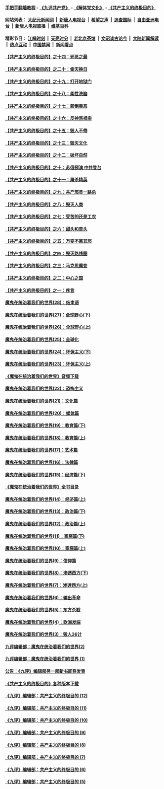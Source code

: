 #### [手把手翻墙教程](https://github.com/gfw-breaker/guides/wiki) -  [《九评共产党》](https://github.com/gfw-breaker/9ping.md?t=05142137) - [《解体党文化》](https://github.com/gfw-breaker/jtdwh.md?t=05142137) - [《共产主义的终极目的》](https://github.com/gfw-breaker/gczydzjmd.md?t=05142137)

#### 网站列表： [大纪元新闻网](http://134.209.56.161:10080/) &nbsp;|&nbsp; [新唐人电视台](http://134.209.56.161:8000/) &nbsp;|&nbsp; [希望之声](http://134.209.56.161:8200/) &nbsp;|&nbsp; [追查国际](http://134.209.56.161:10010/) &nbsp;|&nbsp; [自由亚洲电台](http://134.209.56.161:9800/) &nbsp;|&nbsp; [新唐人电视直播](http://134.209.56.161/) &nbsp;|&nbsp; [维基百科](http://134.209.56.161:8100/)  

#### 精彩节目： [江峰时刻](http://134.209.56.161/today-in-history/) &nbsp;|&nbsp; [天亮时分](http://134.209.56.161/tianliang/) &nbsp;|&nbsp; [老北京茶馆](http://134.209.56.161/teahouse/) &nbsp;|&nbsp; [文昭谈古论今](http://134.209.56.161/wenzhao/) &nbsp;|&nbsp; [大陆新闻解读](http://134.209.56.161/ntdtv-comedy/) &nbsp;|&nbsp; [热点互动](http://134.209.56.161/ntdtv-rdhd/) &nbsp;|&nbsp; [中国禁闻](http://134.209.56.161/ntdtv-news/) &nbsp;|&nbsp; [新闻看点](http://134.209.56.161/news-insight/) 

#### [【共产主义的终极目的】之十四：邪恶之最](../pages/nsc422/n11150249.md?t=05142137) 

#### [【共产主义的终极目的】之二十：偷天换日](../pages/nsc422/n11238846.md?t=05142137) 

#### [【共产主义的终极目的】之十九：打开地狱门](../pages/nsc422/n11206376.md?t=05142137) 

#### [【共产主义的终极目的】之十八：柔性洗脑](../pages/nsc422/n11199994.md?t=05142137) 

#### [【共产主义的终极目的】之十七：颠倒善恶](../pages/nsc422/n11179782.md?t=05142137) 

#### [【共产主义的终极目的】之十六：反神骂祖宗](../pages/nsc422/n11166798.md?t=05142137) 

#### [【共产主义的终极目的】之十五：毁人不倦](../pages/nsc422/n11166792.md?t=05142137) 

#### [【共产主义的终极目的】之十三：毁灭文化](../pages/nsc422/n11135227.md?t=05142137) 

#### [【共产主义的终极目的】之十二：破坏自然](../pages/nsc422/n11135214.md?t=05142137) 

#### [【共产主义的终极目的】之十：苏俄预演 中共登台](../pages/nsc422/n11118424.md?t=05142137) 

#### [【共产主义的终极目的】之十一：屠杀精英](../pages/nsc422/n11118442.md?t=05142137) 

#### [【共产主义的终极目的】之九：共产邪灵一路杀](../pages/nsc422/n11114139.md?t=05142137) 

#### [【共产主义的终极目的】之八：毁灭人类](../pages/nsc422/n11108503.md?t=05142137) 

#### [【共产主义的终极目的】之七：受苦的还是工农](../pages/nsc422/n11101809.md?t=05142137) 

#### [【共产主义的终极目的】之六：甜头和苦头](../pages/nsc422/n11096971.md?t=05142137) 

#### [【共产主义的终极目的】之五：万变不离其邪](../pages/nsc422/n11091285.md?t=05142137) 

#### [【共产主义的终极目的】之四：毁灭路线图](../pages/nsc422/n11086284.md?t=05142137) 

#### [【共产主义的终极目的】之三：马克思魔变](../pages/nsc422/n11061941.md?t=05142137) 

#### [【共产主义的终极目的】之二：中心之国](../pages/nsc422/n11047728.md?t=05142137) 

#### [【共产主义的终极目的】之一：序言](../pages/nsc422/n11086077.md?t=05142137) 

#### [魔鬼在统治着我们的世界(28)：结束语](../pages/nsc422/n10936246.md?t=05142137) 

#### [魔鬼在统治着我们的世界(27)：全球野心(下)](../pages/nsc422/n10928319.md?t=05142137) 

#### [魔鬼在统治着我们的世界(26)：全球野心(上)](../pages/nsc422/n10900318.md?t=05142137) 

#### [魔鬼在统治着我们的世界(25)：全球化](../pages/nsc422/n10788205.md?t=05142137) 

#### [魔鬼在统治着我们的世界(24)：环保主义(下)](../pages/nsc422/n10695307.md?t=05142137) 

#### [魔鬼在统治着我们的世界(23)：环保主义(上)](../pages/nsc422/n10688613.md?t=05142137) 

#### [《魔鬼在统治着我们的世界》音频下载](../pages/nsc422/n10635553.md?t=05142137) 

#### [魔鬼在统治着我们的世界(22)：恐怖主义](../pages/nsc422/n10614727.md?t=05142137) 

#### [魔鬼在统治着我们的世界(21)：文化篇](../pages/nsc422/n10597706.md?t=05142137) 

#### [魔鬼在统治着我们的世界(20)：媒体篇](../pages/nsc422/n10586579.md?t=05142137) 

#### [魔鬼在统治着我们的世界(19)：教育篇(下)](../pages/nsc422/n10564808.md?t=05142137) 

#### [魔鬼在统治着我们的世界(18)：教育篇(上)](../pages/nsc422/n10526970.md?t=05142137) 

#### [魔鬼在统治着我们的世界(17)：艺术篇](../pages/nsc422/n10499093.md?t=05142137) 

#### [魔鬼在统治着我们的世界(16)：法律篇](../pages/nsc422/n10485969.md?t=05142137) 

#### [魔鬼在统治着我们的世界(15)：经济篇(下)](../pages/nsc422/n10469975.md?t=05142137) 

#### [《魔鬼在统治着我们的世界》全书目录](../pages/nsc422/n10464261.md?t=05142137) 

#### [魔鬼在统治着我们的世界(14)：经济篇(上)](../pages/nsc422/n10457370.md?t=05142137) 

#### [魔鬼在统治着我们的世界(13)：政治篇(下)](../pages/nsc422/n10448270.md?t=05142137) 

#### [魔鬼在统治着我们的世界(12)：政治篇(上)](../pages/nsc422/n10444576.md?t=05142137) 

#### [魔鬼在统治着我们的世界(11)：家庭篇(下)](../pages/nsc422/n10440961.md?t=05142137) 

#### [魔鬼在统治着我们的世界(10)：家庭篇(上)](../pages/nsc422/n10435448.md?t=05142137) 

#### [魔鬼在统治着我们的世界(9)：信仰篇](../pages/nsc422/n10432159.md?t=05142137) 

#### [魔鬼在统治着我们的世界(8)：渗透西方(下)](../pages/nsc422/n10429603.md?t=05142137) 

#### [魔鬼在统治着我们的世界(7)：渗透西方(上)](../pages/nsc422/n10426013.md?t=05142137) 

#### [魔鬼在统治着我们的世界(6)：输出革命](../pages/nsc422/n10421536.md?t=05142137) 

#### [魔鬼在统治着我们的世界(5)：东方杀戮](../pages/nsc422/n10417707.md?t=05142137) 

#### [魔鬼在统治着我们的世界(4)：欧洲发端](../pages/nsc422/n10414890.md?t=05142137) 

#### [魔鬼在统治着我们的世界(3)：毁人36计](../pages/nsc422/n10411583.md?t=05142137) 

#### [九评编辑部：魔鬼在统治着我们的世界(2)](../pages/nsc422/n10410036.md?t=05142137) 

#### [九评编辑部：魔鬼在统治着我们的世界 (1)](../pages/nsc422/n10406825.md?t=05142137) 

#### [公告：《九评》编辑部另一部新书即将发表](../pages/nsc422/n10405104.md?t=05142137) 

#### [《共产主义的终极目的》各种版本下载](../pages/nsc422/n10022138.md?t=05142137) 

#### [《九评》编辑部：共产主义的终极目的 (12)](../pages/nsc422/n9933272.md?t=05142137) 

#### [《九评》编辑部：共产主义的终极目的 (11)](../pages/nsc422/n9924973.md?t=05142137) 

#### [《九评》编辑部：共产主义的终极目的 (10)](../pages/nsc422/n9920883.md?t=05142137) 

#### [《九评》编辑部：共产主义的终极目的 (9)](../pages/nsc422/n9916363.md?t=05142137) 

#### [《九评》编辑部：共产主义的终极目的 (8)](../pages/nsc422/n9912488.md?t=05142137) 

#### [《九评》编辑部：共产主义的终极目的 (7)](../pages/nsc422/n9901176.md?t=05142137) 

#### [《九评》编辑部：共产主义的终极目的 (6)](../pages/nsc422/n9899359.md?t=05142137) 

#### [《九评》编辑部：共产主义的终极目的 (5)](../pages/nsc422/n9893174.md?t=05142137) 

